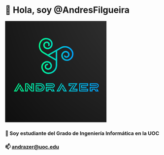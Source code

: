 
# 👋 Hola, soy @AndresFilgueira

![imagen](andrazer.png)

###  👀 Soy estudiante del Grado de Ingeniería Informática en la UOC
### 📫 andrazer@uoc.edu

<!---
AndresFilgueira/AndresFilgueira is a ✨ special ✨ repository because its `README.md` (this file) appears on your GitHub profile.
You can click the Preview link to take a look at your changes.
--->

